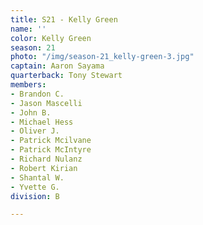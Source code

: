 ```yaml
---
title: S21 - Kelly Green
name: ''
color: Kelly Green
season: 21
photo: "/img/season-21_kelly-green-3.jpg"
captain: Aaron Sayama
quarterback: Tony Stewart
members:
- Brandon C.
- Jason Mascelli
- John B.
- Michael Hess
- Oliver J.
- Patrick Mcilvane
- Patrick McIntyre
- Richard Nulanz
- Robert Kirian
- Shantal W.
- Yvette G.
division: B

---
```

